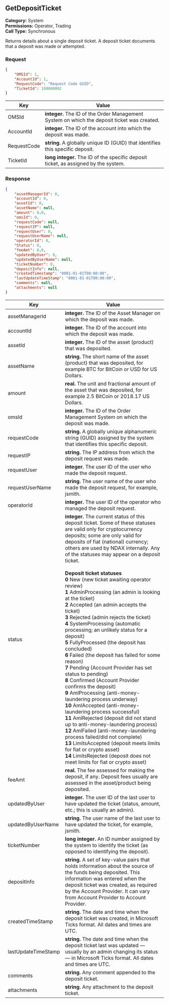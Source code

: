 ## GetDepositTicket

**Category:** System<br />**Permissions:** Operator, Trading<br />**Call Type:** Synchronous

Returns details about a single deposit ticket. A deposit ticket documents that a deposit was made or attempted.

### Request

```json
{
    "OMSId": 1,
    "AccountId": 1,
    "RequestCode": "Request Code GUID",
    "TicketId": 100000002
}
```

| Key         | Value                                                        |
| ----------- | ------------------------------------------------------------ |
| OMSId       | **integer.** The ID of the Order Management System on which the deposit ticket was created. |
| AccountId   | **integer.** The ID of the account into which the deposit was made. |
| RequestCode | **string.** A globally unique ID (GUID) that identifies this specific deposit. |
| TicketId    | **long integer.** The ID of the specific deposit ticket, as assigned by the system. |

### Response

```json
{
    "assetManagerId": 0,
    "accountId": 0,
    "assetId": 0,
    "assetName": null,
    "amount": 0.0,
    "omsId": 0,
    "requestCode": null,
    "requestIP": null,
    "requestUser": 0,
    "requestUserName": null,
    "operatorId": 0,
    "Status": 0,
    "feeAmt": 0.0,
    "updatedByUser": 0,
    "updatedByUserName": null,
    "ticketNumber": 0,
    "depositInfo": null,
    "createdTimestamp": "0001-01-01T00:00:00",
    "lastUpdateTimeStamp": "0001-01-01T00:00:00",
    "comments": null,
    "attachments": null
}
```

| Key                 | Value                                                        |
| ------------------- | ------------------------------------------------------------ |
| assetManagerId      | **integer.** The ID of the Asset Manager on which the deposit was made. |
| accountId           | **integer.** The ID of the account into which the deposit was made. |
| assetId             | **integer.** The ID of the asset (product) that was deposited. |
| assetName           | **string.** The short name of the asset (product) that was deposited, for example BTC for BitCoin or USD for US Dollars. |
| amount              | **real.** The unit and fractional amount of the asset that was deposited, for example 2.5 BitCoin or 2018.17 US Dollars. |
| omsId               | **integer.** The ID of the Order Management System on which the deposit was made. |
| requestCode         | **string.** A globally unique alphanumeric string (GUID) assigned by the system that identifies this specific deposit. |
| requestIP           | **string.** The IP address from which the deposit request was made. |
| requestUser         | **integer.** The user ID of the user who made the deposit request. |
| requestUserName     | **string.** The user name of the user who made the deposit request, for example, jsmith. |
| operatorId          | **integer.** The user ID of the operator who managed the deposit request. |
| status              | **integer.** The current status of this deposit ticket. Some of these statuses are valid only for cryptocurrency deposits; some are only valid for deposits of fiat (national) currency; others are used by NDAX internally. Any of the statuses may appear on a deposit ticket.<br /><br />**Deposit ticket statuses**<br />**0** New (new ticket awaiting operator review)<br />**1** AdminProcessing (an admin is looking at the ticket)<br />**2** Accepted (an admin accepts the ticket)<br />**3** Rejected (admin rejects the ticket)<br />**4** SystemProcessing (automatic processing; an unlikely status for a deposit)<br />**5** FullyProcessed (the deposit has concluded)<br />**6** Failed (the deposit has failed for some reason)<br />**7** Pending (Account Provider has set status to pending)<br />**8** Confirmed (Account Provider confirms the deposit)<br />**9** AmlProcessing (anti-money-laundering process underway)<br />**10** AmlAccepted (anti-money-laundering process successful)<br />**11** AmlRejected (deposit did not stand up to anti-money-laundering process)<br />**12** AmlFailed (anti-money-laundering process failed/did not complete)<br />**13** LimitsAccepted (deposit meets limits for fiat or crypto asset)<br />**14** LimitsRejected (deposit does not meet limits for fiat or crypto asset) |
| feeAmt              | **real.** The fee assessed for making the deposit, if any. Deposit fees usually are assessed in the asset/product being deposited. |
| updatedByUser       | **integer.** The user ID of the last user to have updated the ticket (status, amount, etc.; this is usually an admin). |
| updatedByUserName   | **string.** The user name of the last user to have updated the ticket, for example, jsmith. |
| ticketNumber        | **long integer.** An ID number assigned by the system to identify the ticket (as opposed to identifying the deposit). |
| depositInfo         | **string.** A set of key-value pairs that holds information about the source of the funds being deposited. This information was entered when the deposit ticket was created, as required by the Account Provider. It can vary from Account Provider to Account Provider. |
| createdTimeStamp    | **string.** The date and time when the deposit ticket was created, in Microsoft Ticks format. All dates and times are UTC. |
| lastUpdateTimeStamp | **string.** The date and time when the deposit ticket last was updated &mdash; usually by an admin changing its status &mdash;  in Microsoft Ticks format. All dates and times are UTC. |
| comments            | **string.** Any comment appended to the deposit ticket.      |
| attachments         | **string.** Any attachment to the deposit ticket.            |



